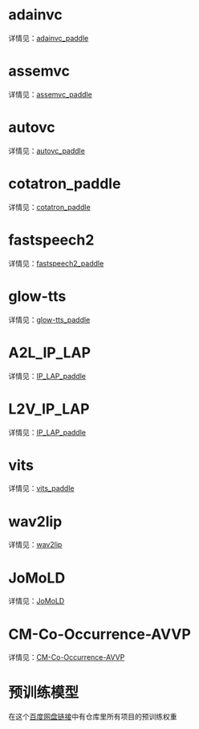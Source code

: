 # adainvc
详情见：[adainvc_paddle](./adainvc_paddle/README.md)

# assemvc
详情见：[assemvc_paddle](./assem-vc_paddle/README.md)

# autovc
详情见：[autovc_paddle](./autovc_paddle/README.md)

# cotatron_paddle
详情见：[cotatron_paddle](./cotatron_paddle/README.md)

# fastspeech2
详情见：[fastspeech2_paddle](./fastspeech2_paddle/README.md)

# glow-tts
详情见：[glow-tts_paddle](./glow-tts_paddle/README.md)

# A2L_IP_LAP
详情见：[IP_LAP_paddle](./IP_LAP_paddle/README.md)

# L2V_IP_LAP
详情见：[IP_LAP_paddle](./IP_LAP_paddle/README.md)

# vits
详情见：[vits_paddle](./vits_paddle/README.md)

# wav2lip
详情见：[wav2lip](./Wav2lip_paddle/README.md)

# JoMoLD
详情见：[JoMoLD](./JoMoLD_paddle/README.md)

# CM-Co-Occurrence-AVVP
详情见：[CM-Co-Occurrence-AVVP](./CM-Co-Occurrence-AVVP_paddle/README.md)

# 预训练模型
在这个[百度网盘链接](https://pan.baidu.com/s/1l1O5LwgnoN4SUEi4pvy1HA?pwd=vh8m)中有仓库里所有项目的预训练权重